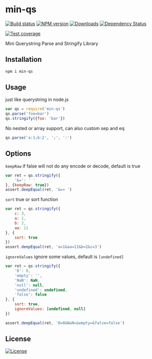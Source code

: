 min-qs
===

[![Build status][travis-image]][travis-url]
[![NPM version][npm-image]][npm-url]
[![Downloads][downloads-image]][downloads-url]
[![Dependency Status][david-image]][david-url]

[npm-image]: https://img.shields.io/npm/v/min-qs.svg?style=flat-square
[npm-url]: https://npmjs.org/package/min-qs
[downloads-image]: http://img.shields.io/npm/dm/min-qs.svg?style=flat-square
[downloads-url]: https://npmjs.org/package/min-qs
[david-image]: http://img.shields.io/david/chunpu/min-qs.svg?style=flat-square
[david-url]: https://david-dm.org/chunpu/min-qs

[![Test coverage][coveralls-image]][coveralls-url]

Mini Querystring Parse and Stringify Library

Installation
---

```sh
npm i min-qs
```

Usage
---

just like querystring in node.js

```js
var qs = require('min-qs')
qs.parse('foo=bar')
qs.stringify({foo: 'bar'})
```

No nested or array support, can also custom sep and eq

```js
qs.parse('a:1;b:2', ';', ':')
```

Options
---

`keepRaw` if false will not do any encode or decode, default is true

```js
var ret = qs.stringify({
	'&=': ' '
}, {keepRaw: true})
assert.deepEqual(ret, '&== ')
```

`sort` true or sort function

```js
var ret = qs.stringify({
	c: 3,
	a: 1,
	b: 2,
	aa: 11
}, {
	sort: true
})
assert.deepEqual(ret, 'a=1&aa=11&b=2&c=3')
```

`ignoreValues` ignore some values, default is `[undefined]`

```js
var ret = qs.stringify({
	'0': 0,
	'empty': '',
	'NaN': NaN,
	'null': null,
	'undefined': undefined,
	'false': false
}, {
	sort: true,
	ignoreValues: [undefined, null]
})

assert.deepEqual(ret, '0=0&NaN=&empty=&false=false')
```

License
---

[![License][license-image]][license-url]

[travis-image]: https://img.shields.io/travis/chunpu/min-qs.svg?style=flat-square
[travis-url]: https://travis-ci.org/chunpu/min-qs
[coveralls-image]: https://img.shields.io/coveralls/chunpu/min-qs/gh-pages.svg?style=flat-square
[coveralls-url]: https://coveralls.io/r/chunpu/min-qs
[license-image]: http://img.shields.io/npm/l/min-qs.svg?style=flat-square
[license-url]: #
